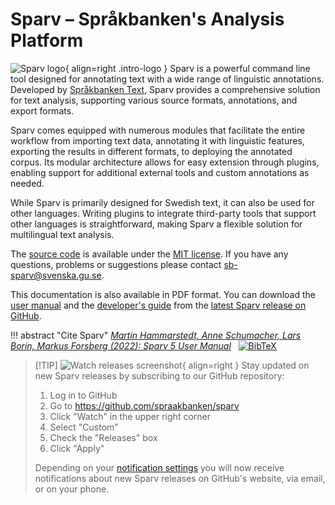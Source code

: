 # Sparv – Språkbanken's Analysis Platform

![Sparv logo](../images/sparv_detailed.png){ align=right .intro-logo }
Sparv is a powerful command line tool designed for annotating text with a wide range of linguistic
annotations. Developed by [Språkbanken Text](https://spraakbanken.gu.se/), Sparv provides a comprehensive solution for
text analysis, supporting various source formats, annotations, and export formats.

Sparv comes equipped with numerous modules that facilitate the entire workflow from importing text data, annotating it
with linguistic features, exporting the results in different formats, to deploying the annotated corpus. Its modular
architecture allows for easy extension through plugins, enabling support for additional external tools and custom
annotations as needed.

While Sparv is primarily designed for Swedish text, it can also be used for other languages. Writing plugins to
integrate third-party tools that support other languages is straightforward, making Sparv a flexible solution for
multilingual text analysis.

The [source code](https://github.com/spraakbanken/sparv) is available under the [MIT
license](https://opensource.org/licenses/MIT). If you have any questions, problems or suggestions please contact
<sb-sparv@svenska.gu.se>.

This documentation is also available in PDF format. You can download the [user
manual](https://github.com/spraakbanken/sparv/releases/latest/download/user-manual.pdf) and the [developer's
guide](https://github.com/spraakbanken/sparv/releases/latest/download/developers-guide.pdf) from the [latest
Sparv release on GitHub](https://github.com/spraakbanken/sparv/releases/latest).

!!! abstract "Cite Sparv"
    *[Martin Hammarstedt, Anne Schumacher, Lars Borin, Markus Forsberg (2022): Sparv 5 User
    Manual](https://gup.ub.gu.se/publication/318405?lang=en)* &nbsp;
    [![BibTeX](../images/bibtex.png)](https://spraakbanken.gu.se/en/research/publications/bibtex/318405)

> [!TIP] ![Watch releases screenshot](../images/watch-releases.png){ align=right } Stay updated on new Sparv releases by
> subscribing to our GitHub repository:
>
> 1. Log in to GitHub
> 2. Go to <https://github.com/spraakbanken/sparv>
> 3. Click "Watch" in the upper right corner
> 4. Select "Custom"
> 5. Check the "Releases" box
> 6. Click "Apply"
>
> Depending on your [notification settings](https://github.com/settings/notifications) you will now receive
> notifications about new Sparv releases on GitHub's website, via email, or on your phone.
